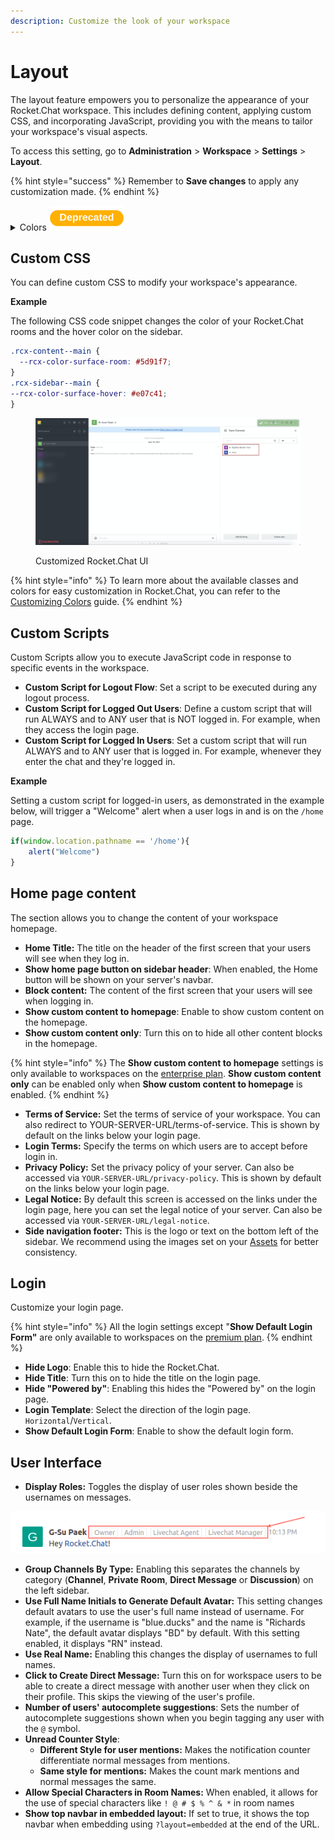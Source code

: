 ```yaml
---
description: Customize the look of your workspace
---
```


# Layout

The layout feature empowers you to personalize the appearance of your Rocket.Chat workspace. This includes defining content, applying custom CSS, and incorporating JavaScript, providing you with the means to tailor your workspace's visual aspects.

To access this setting, go to **Administration** > **Workspace** > **Settings** > **Layout**.

{% hint style="success" %}
Remember to **Save changes** to apply any customization made.
{% endhint %}

<details>

<summary>Colors <img src="../../../.gitbook/assets/Deprecated (1).png" alt=""></summary>

This section has color settings and definitions you can edit or customize to have a different look on your UI elements.

Colors can be set using existing **Expressions** or **Color** by specifying them from the color picker provided.

<img src="../../../.gitbook/assets/image (345).png" alt="" data-size="original">

**Old Colors**

A list of pre-defined color variables for old versions of Rocket.Chat (<6.0) can be found [**here**.](https://github.com/RocketChat/Rocket.Chat/blob/b092bef8139f9db692872073ce9788c19b364780/app/theme/client/imports/general/variables.css)

</details>

## Custom CSS

You can define custom CSS to modify your workspace's appearance.

**Example**

The following CSS code snippet changes the color of your Rocket.Chat rooms and the hover color on the sidebar.

```css
.rcx-content--main {
  --rcx-color-surface-room: #5d91f7;
}
.rcx-sidebar--main {
--rcx-color-surface-hover: #e07c41;
}
```

<figure><img src="../../../.gitbook/assets/image (355).png" alt=""><figcaption><p>Customized Rocket.Chat UI</p></figcaption></figure>

{% hint style="info" %}
To learn more about the available classes and colors for easy customization in Rocket.Chat, you can refer to the [Customizing Colors](https://developer.rocket.chat/customize-and-embed/white-labelling/customizing-colors) guide.
{% endhint %}

## Custom Scripts

Custom Scripts allow you to execute JavaScript code in response to specific events in the workspace.

* **Custom Script for Logout Flow**: Set a script to be executed during any logout process.
* **Custom Script for Logged Out Users**: Define a custom script that will run ALWAYS and to ANY user that is NOT logged in. For example, when they access the login page.
* **Custom Script for Logged In Users**: Set a custom script that will run ALWAYS and to ANY user that is logged in. For example, whenever they enter the chat and they're logged in.

**Example**

Setting a custom script for logged-in users, as demonstrated in the example below, will trigger a "Welcome" alert when a user logs in and is on the `/home` page.

```javascript
if(window.location.pathname == '/home'){
    alert("Welcome")
}
```

## Home page content

The section allows you to change the content of your workspace homepage.

* **Home Title:** The title on the header of the first screen that your users will see when they log in.
* **Show home page button on sidebar header**: When enabled, the Home button will be shown on your server's navbar.
* **Block content:** The content of the first screen that your users will see when logging in.
* **Show custom content to homepage**: Enable to show custom content on the homepage.
* **Show custom content only**: Turn this on to hide all other content blocks in the homepage.

{% hint style="info" %}
The **Show custom content to homepage** settings is only available to workspaces on the [enterprise plan](../../../readme/our-plans.md#enterprise-plan). **Show custom content only** can be enabled only when **Show custom content to homepage** is enabled.
{% endhint %}

* **Terms of Service:** Set the terms of service of your workspace. You can also redirect to YOUR-SERVER-URL/terms-of-service. This is shown by default on the links below your login page.
* **Login Terms:** Specify the terms on which users are to accept before login in.
* **Privacy Policy:** Set the privacy policy of your server. Can also be accessed via `YOUR-SERVER-URL/privacy-policy`. This is shown by default on the links below your login page.
* **Legal Notice:** By default this screen is accessed on the links under the login page, here you can set the legal notice of your server. Can also be accessed via `YOUR-SERVER-URL/legal-notice`.
* **Side navigation footer:** This is the logo or text on the bottom left of the sidebar. We recommend using the images set on your [Assets](../../../setup-and-configure/accessing-your-workspace/basic-white-labeling.md#assets) for better consistency.

## Login

Customize your login page.

{% hint style="info" %}
All the login settings except "**Show Default Login Form"** are only available to workspaces on the [premium plan](../../../readme/our-plans.md).
{% endhint %}

* **Hide Logo**: Enable this to hide the Rocket.Chat.
* **Hide Title**: Turn this on to hide the title on the login page.
* **Hide "Powered by"**: Enabling this hides the "Powered by" on the login page.
* **Login Template**: Select the direction of the login page. `Horizontal`/`Vertical`.
* **Show Default Login Form**: Enable to show the default login form.

## User Interface

* **Display Roles:** Toggles the display of user roles shown beside the usernames on messages.

![](<../../../.gitbook/assets/image (833).png>)

* **Group Channels By Type:** Enabling this separates the channels by category (**Channel**, **Private Room**, **Direct Message** or **Discussion**) on the left sidebar.
* **Use Full Name Initials to Generate Default Avatar:** This setting changes default avatars to use the user's full name instead of username. For example, if the username is "blue.ducks" and the name is "Richards Nate", the default avatar displays "BD" by default. With this setting enabled, it displays "RN" instead.
* **Use Real Name:** Enabling this changes the display of usernames to full names.
* **Click to Create Direct Message:** Turn this on for workspace users to be able to create a direct message with another user when they click on their profile. This skips the viewing of the user's profile.
* **Number of users' autocomplete suggestions**: Sets the number of autocomplete suggestions shown when you begin tagging any user with the `@` symbol.
* **Unread Counter Style**:
  * **Different Style for user mentions:** Makes the notification counter differentiate normal messages from mentions.
  * **Same style for mentions:** Makes the count mark mentions and normal messages the same.
* **Allow Special Characters in Room Names:** When enabled, it allows for the use of special characters like `! @ # $ % ^ & *` in room names
* **Show top navbar in embedded layout:** If set to true, it shows the top navbar when embedding using `?layout=embedded` at the end of the URL.
